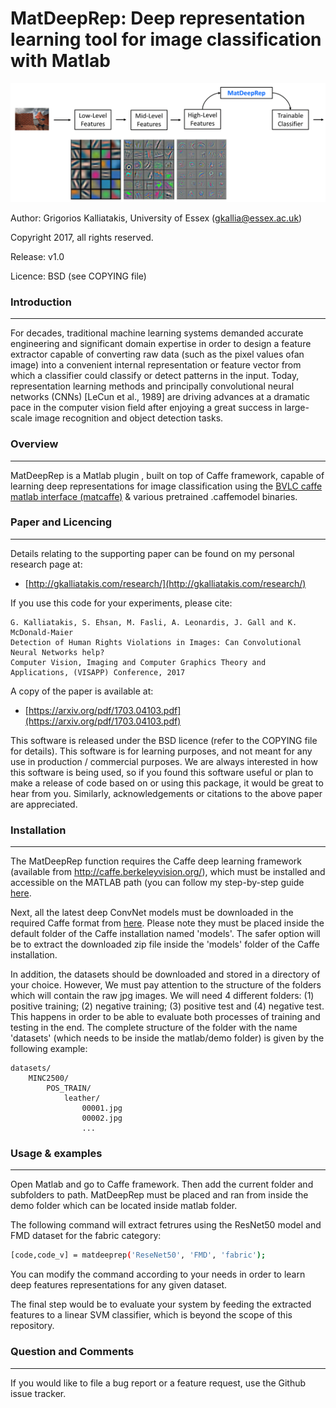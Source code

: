 # MatDeepRep: Deep representation learning tool for image classification with Matlab
<img src="https://raw.githubusercontent.com/GKalliatakis/MatDeepRep/master/MatDeepRep%20Overview.png?raw=true" /> </p>


Author: Grigorios Kalliatakis, University of Essex (gkallia@essex.ac.uk)

Copyright 2017, all rights reserved.

Release: v1.0

Licence: BSD (see COPYING file)


### Introduction

----------
For decades, traditional machine learning systems demanded accurate engineering and significant domain expertise in order to design a feature extractor capable of converting raw data (such as the pixel values ofan image) into a convenient internal representation or feature vector from which a classifier could classify or detect patterns in the input. Today, representation learning methods and principally convolutional neural networks (CNNs) [LeCun et al., 1989] are driving advances at a dramatic pace in the computer vision field after enjoying  a  great  success in  large-scale  image recognition  and  object  detection  tasks.	

### Overview

----------
MatDeepRep is a Matlab plugin , built on top of Caffe framework, capable of learning deep representations for image classification using the [BVLC caffe matlab interface (matcaffe)](http://caffe.berkeleyvision.org/tutorial/interfaces.html) & various pretrained .caffemodel binaries.

### Paper and Licencing

----------
Details relating to the supporting paper can be found on my personal research page at:
 * [http://gkalliatakis.com/research/](http://gkalliatakis.com/research/)

If you use this code for your experiments, please cite:

    G. Kalliatakis, S. Ehsan, M. Fasli, A. Leonardis, J. Gall and K. McDonald-Maier
    Detection of Human Rights Violations in Images: Can Convolutional Neural Networks help?
    Computer Vision, Imaging and Computer Graphics Theory and Applications, (VISAPP) Conference, 2017

A copy of the paper is available at:
 * [https://arxiv.org/pdf/1703.04103.pdf](https://arxiv.org/pdf/1703.04103.pdf)

This software is released under the BSD licence (refer to the COPYING file for details). This software is for learning purposes, and not meant for any use in production / commercial purposes. We are always interested in how this software is being used, so if you found this software useful or plan to make a release of code based on or using this package, it would be great to hear from you. Similarly, acknowledgements or citations to the above paper are appreciated.

### Installation

----------
The MatDeepRep function requires the Caffe deep learning framework (available from http://caffe.berkeleyvision.org/), which must be installed and accessible on the MATLAB path (you can follow my step-by-step guide [here](https://github.com/GKalliatakis/Adventures-in-deep-learning/tree/master/Caffe_Installation).

Next, all the latest deep ConvNet models must be downloaded in the required Caffe format from [here](https://docs.google.com/uc?export=download&confirm=WvVf&id=0B98ZKBhlAtp-QUhyaHBnX2NuVU0).
Please note they must be placed inside the default folder of the Caffe installation named 'models'. The safer option will be to extract the downloaded zip file inside the 'models' folder of the Caffe installation. 

In addition, the datasets should be downloaded and stored in a directory of your choice. However, We must pay attention to the structure of the folders which will contain the raw jpg images. We will need 4 different folders: (1) positive training; (2) negative training; (3) positive test and (4) negative test. This happens in order to be able to evaluate both processes of training and testing in the end. The complete structure of the folder with the name 'datasets' (which needs to be inside the matlab/demo folder) is given by the following example:

    datasets/
        MINC2500/
            POS_TRAIN/
                leather/
                    00001.jpg
                    00002.jpg
                    ...

### Usage & examples

----------
Open Matlab and go to Caffe framework. Then add the current folder and subfolders to path. MatDeepRep must be placed and ran from inside the demo folder which can be located inside matlab folder.

The following command will extract fetrures using the ResNet50 model and FMD dataset for the fabric category:

```sh
[code,code_v] = matdeeprep('ReseNet50', 'FMD', 'fabric');
```

You can modify the command according to your needs in order to learn deep features representations for any given dataset.

The final step would be to evaluate your system by feeding the extracted features to a linear SVM classifier, which is beyond the scope of this repository.

### Question and Comments

----------
If you would like to file a bug report or a feature request, use the Github issue tracker.

[//]: # (These are reference links used in the body of this note and get stripped out when the markdown processor does its job. There is no need to format nicely because it shouldn't be seen. Thanks SO - http://stackoverflow.com/questions/4823468/store-comments-in-markdown-syntax)


   [dill]: <https://github.com/joemccann/dillinger>
   [git-repo-url]: <https://github.com/joemccann/dillinger.git>
   [john gruber]: <http://daringfireball.net>
   [@thomasfuchs]: <http://twitter.com/thomasfuchs>
   [df1]: <http://daringfireball.net/projects/markdown/>
   [markdown-it]: <https://github.com/markdown-it/markdown-it>
   [Ace Editor]: <http://ace.ajax.org>
   [node.js]: <http://nodejs.org>
   [Twitter Bootstrap]: <http://twitter.github.com/bootstrap/>
   [keymaster.js]: <https://github.com/madrobby/keymaster>
   [jQuery]: <http://jquery.com>
   [@tjholowaychuk]: <http://twitter.com/tjholowaychuk>
   [express]: <http://expressjs.com>
   [AngularJS]: <http://angularjs.org>
   [Gulp]: <http://gulpjs.com>

   [PlDb]: <https://github.com/joemccann/dillinger/tree/master/plugins/dropbox/README.md>
   [PlGh]:  <https://github.com/joemccann/dillinger/tree/master/plugins/github/README.md>
   [PlGd]: <https://github.com/joemccann/dillinger/tree/master/plugins/googledrive/README.md>
   [PlOd]: <https://github.com/joemccann/dillinger/tree/master/plugins/onedrive/README.md>
